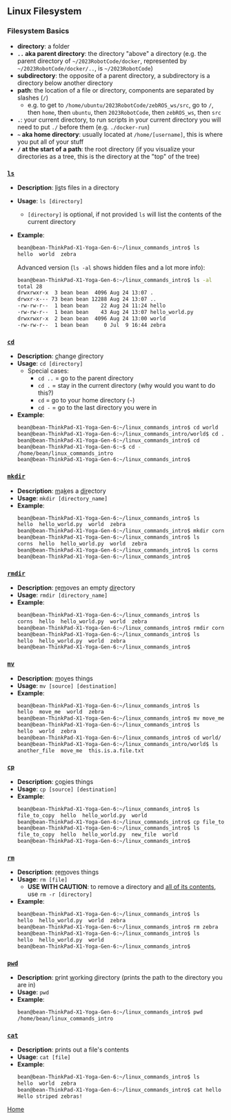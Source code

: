 ## **Linux Filesystem**

### **Filesystem Basics**
- **directory**: a folder
- **`..` aka parent directory**: the directory "above" a directory (e.g. the parent directory of `~/2023RobotCode/docker`, represented by `~/2023RobotCode/docker/..`, is `~/2023RobotCode`)
- **subdirectory**: the opposite of a parent directory, a subdirectory is a directory below another directory
- **path**: the location of a file or directory, components are separated by slashes (`/`)
    - e.g. to get to `/home/ubuntu/2023RobotCode/zebROS_ws/src`, go to `/`, then `home`, then `ubuntu`, then `2023RobotCode`, then `zebROS_ws`, then `src`
- **`.`**: your current directory, to run scripts in your current directory you will need to put `./` before them (e.g. `./docker-run`)
- **`~` aka home directory**: usually located at `/home/[username]`, this is where you put all of your stuff
- **`/` at the start of a path**: the root directory (if you visualize your directories as a tree, this is the directory at the "top" of the tree)

### [`ls`](#ls)
- **Description**: <ins>l</ins>i<ins>s</ins>ts files in a directory
- **Usage**: `ls [directory]`
    - `[directory]` is optional, if not provided `ls` will list the contents of the current directory
- **Example**:
    ```bash
    bean@bean-ThinkPad-X1-Yoga-Gen-6:~/linux_commands_intro$ ls
    hello  world  zebra
    ```

    Advanced version (`ls -al` shows hidden files and a lot more info):
    ```bash
    bean@bean-ThinkPad-X1-Yoga-Gen-6:~/linux_commands_intro$ ls -al
    total 28
    drwxrwxr-x  3 bean bean  4096 Aug 24 13:07 .
    drwxr-x--- 73 bean bean 12288 Aug 24 13:07 ..
    -rw-rw-r--  1 bean bean    22 Aug 24 11:24 hello
    -rw-rw-r--  1 bean bean    43 Aug 24 13:07 hello_world.py
    drwxrwxr-x  2 bean bean  4096 Aug 24 13:00 world
    -rw-rw-r--  1 bean bean     0 Jul  9 16:44 zebra
    ```

### [`cd`](#cd)
- **Description**: <ins>c</ins>hange <ins>d</ins>irectory
- **Usage**: `cd [directory]`
    - Special cases:
        - `cd ..` = go to the parent directory
        - `cd .` = stay in the current directory (why would you want to do this?)
        - `cd` = go to your home directory (`~`)
        - `cd -` = go to the last directory you were in
- **Example**:
    ```bash
    bean@bean-ThinkPad-X1-Yoga-Gen-6:~/linux_commands_intro$ cd world
    bean@bean-ThinkPad-X1-Yoga-Gen-6:~/linux_commands_intro/world$ cd ..
    bean@bean-ThinkPad-X1-Yoga-Gen-6:~/linux_commands_intro$ cd
    bean@bean-ThinkPad-X1-Yoga-Gen-6:~$ cd -
    /home/bean/linux_commands_intro
    bean@bean-ThinkPad-X1-Yoga-Gen-6:~/linux_commands_intro$
    ```

### [`mkdir`](#mkdir)
- **Description**: <ins>m</ins>a<ins>k</ins>es a <ins>dir</ins>ectory
- **Usage**: `mkdir [directory_name]`
- **Example**:
    ```bash
    bean@bean-ThinkPad-X1-Yoga-Gen-6:~/linux_commands_intro$ ls
    hello  hello_world.py  world  zebra
    bean@bean-ThinkPad-X1-Yoga-Gen-6:~/linux_commands_intro$ mkdir corns
    bean@bean-ThinkPad-X1-Yoga-Gen-6:~/linux_commands_intro$ ls
    corns  hello  hello_world.py  world  zebra
    bean@bean-ThinkPad-X1-Yoga-Gen-6:~/linux_commands_intro$ ls corns
    bean@bean-ThinkPad-X1-Yoga-Gen-6:~/linux_commands_intro$
    ```

### [`rmdir`](#rmdir)
- **Description**: <ins>r</ins>e<ins>m</ins>oves an empty <ins>dir</ins>ectory
- **Usage**: `rmdir [directory_name]`
- **Example**:
    ```bash
    bean@bean-ThinkPad-X1-Yoga-Gen-6:~/linux_commands_intro$ ls
    corns  hello  hello_world.py  world  zebra
    bean@bean-ThinkPad-X1-Yoga-Gen-6:~/linux_commands_intro$ rmdir corns
    bean@bean-ThinkPad-X1-Yoga-Gen-6:~/linux_commands_intro$ ls
    hello  hello_world.py  world  zebra
    bean@bean-ThinkPad-X1-Yoga-Gen-6:~/linux_commands_intro$
    ```

### [`mv`](#mv)
- **Description**: <ins>m</ins>o<ins>v</ins>es things
- **Usage**: `mv [source] [destination]`
- **Example**:
    ```bash
    bean@bean-ThinkPad-X1-Yoga-Gen-6:~/linux_commands_intro$ ls
    hello  move_me  world  zebra
    bean@bean-ThinkPad-X1-Yoga-Gen-6:~/linux_commands_intro$ mv move_me world/
    bean@bean-ThinkPad-X1-Yoga-Gen-6:~/linux_commands_intro$ ls
    hello  world  zebra
    bean@bean-ThinkPad-X1-Yoga-Gen-6:~/linux_commands_intro$ cd world/
    bean@bean-ThinkPad-X1-Yoga-Gen-6:~/linux_commands_intro/world$ ls
    another_file  move_me  this.is.a.file.txt
    ```

### [`cp`](#cp)
- **Description**: <ins>c</ins>o<ins>p</ins>ies things
- **Usage**: `cp [source] [destination]`
- **Example**:
    ```bash
    bean@bean-ThinkPad-X1-Yoga-Gen-6:~/linux_commands_intro$ ls
    file_to_copy  hello  hello_world.py  world
    bean@bean-ThinkPad-X1-Yoga-Gen-6:~/linux_commands_intro$ cp file_to_copy new_file
    bean@bean-ThinkPad-X1-Yoga-Gen-6:~/linux_commands_intro$ ls
    file_to_copy  hello  hello_world.py  new_file  world
    bean@bean-ThinkPad-X1-Yoga-Gen-6:~/linux_commands_intro$
    ```

### [`rm`](#rm)
- **Description**: <ins>r</ins>e<ins>m</ins>oves things
- **Usage**: `rm [file]`
    - **USE WITH CAUTION**: to remove a directory and <ins>all of its contents</ins>, use `rm -r [directory]`
- **Example**:
    ```bash
    bean@bean-ThinkPad-X1-Yoga-Gen-6:~/linux_commands_intro$ ls
    hello  hello_world.py  world  zebra
    bean@bean-ThinkPad-X1-Yoga-Gen-6:~/linux_commands_intro$ rm zebra
    bean@bean-ThinkPad-X1-Yoga-Gen-6:~/linux_commands_intro$ ls
    hello  hello_world.py  world
    bean@bean-ThinkPad-X1-Yoga-Gen-6:~/linux_commands_intro$
    ```

### [`pwd`](#pwd)
- **Description**: <ins>p</ins>rint <ins>w</ins>orking <ins>d</ins>irectory (prints the path to the directory you are in)
- **Usage**: `pwd`
- **Example**:
    ```bash
    bean@bean-ThinkPad-X1-Yoga-Gen-6:~/linux_commands_intro$ pwd
    /home/bean/linux_commands_intro
    ```

### [`cat`](#cat)
- **Description**: prints out a file's contents
- **Usage**: `cat [file]`
- **Example**:
    ```bash
    bean@bean-ThinkPad-X1-Yoga-Gen-6:~/linux_commands_intro$ ls
    hello  world  zebra
    bean@bean-ThinkPad-X1-Yoga-Gen-6:~/linux_commands_intro$ cat hello
    Hello striped zebras!
    ```

[Home](/README.md)